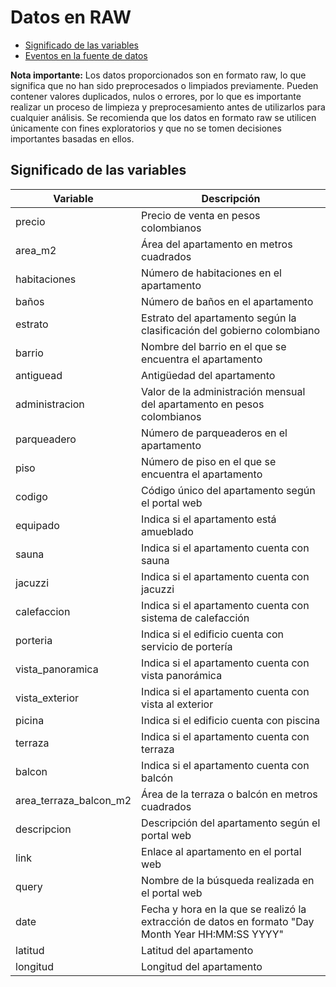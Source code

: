 # Datos en RAW

- [Significado de las variables](#significado-de-las-variables)
- [Eventos en la fuente de datos](#eventos-en-la-fuente-de-datos)

**Nota importante:** Los datos proporcionados son en formato raw, lo que significa que no han sido preprocesados o limpiados previamente. Pueden contener valores duplicados, nulos o errores, por lo que es importante realizar un proceso de limpieza y preprocesamiento antes de utilizarlos para cualquier análisis. Se recomienda que los datos en formato raw se utilicen únicamente con fines exploratorios y que no se tomen decisiones importantes basadas en ellos.

## Significado de las variables

| Variable                   | Descripción                                                                                            |
|----------------------------|--------------------------------------------------------------------------------------------------------|
| precio                     | Precio de venta en pesos colombianos                                                                   |
| area_m2                    | Área del apartamento en metros cuadrados                                                               |
| habitaciones               | Número de habitaciones en el apartamento                                                               |
| baños                      | Número de baños en el apartamento                                                                      |
| estrato                    | Estrato del apartamento según la clasificación del gobierno colombiano                                 |
| barrio                     | Nombre del barrio en el que se encuentra el apartamento                                                |
| antiguead                  | Antigüedad del apartamento                                                                            |
| administracion             | Valor de la administración mensual del apartamento en pesos colombianos                                 |
| parqueadero                | Número de parqueaderos en el apartamento                                                                |
| piso                       | Número de piso en el que se encuentra el apartamento                                                    |
| codigo                     | Código único del apartamento según el portal web                                                        |
| equipado                   | Indica si el apartamento está amueblado                                          |
| sauna                      | Indica si el apartamento cuenta con sauna                                                               |
| jacuzzi                    | Indica si el apartamento cuenta con jacuzzi                                                             |
| calefaccion                | Indica si el apartamento cuenta con sistema de calefacción                                              |
| porteria                   | Indica si el edificio cuenta con servicio de portería                                                   |
| vista_panoramica           | Indica si el apartamento cuenta con vista panorámica                                                    |
| vista_exterior             | Indica si el apartamento cuenta con vista al exterior                                                   |
| picina                     | Indica si el edificio cuenta con piscina                                                                |
| terraza                    | Indica si el apartamento cuenta con terraza                                                             |
| balcon                     | Indica si el apartamento cuenta con balcón                                                              |
| area_terraza_balcon_m2     | Área de la terraza o balcón en metros cuadrados                                                         |
| descripcion                | Descripción del apartamento según el portal web                                                         |
| link                       | Enlace al apartamento en el portal web                                                                  |
| query                      | Nombre de la búsqueda realizada en el portal web                                                        |
| date                       | Fecha y hora en la que se realizó la extracción de datos en formato "Day Month Year HH:MM:SS YYYY"  |
| latitud                    | Latitud del apartamento                                                                                |
| longitud                   | Longitud del apartamento                                                                               |